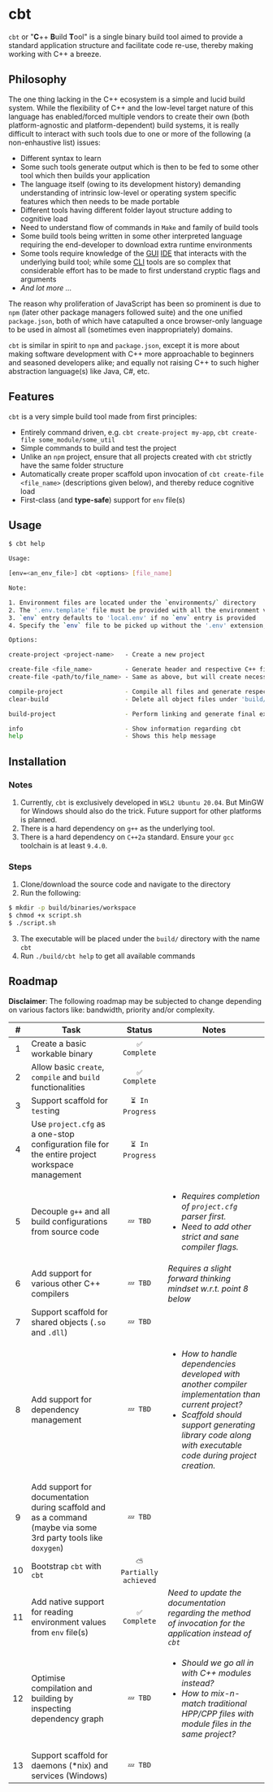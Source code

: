 # cbt

`cbt` or "**C**++ **B**uild **T**ool" is a single binary build tool aimed to provide a standard application structure and facilitate code re-use, thereby making working with C++ a breeze.

## Philosophy

The one thing lacking in the C++ ecosystem is a simple and lucid build system. While the flexibility of C++ and the low-level target nature of this language has enabled/forced multiple vendors to create their own (both platform-agnostic and platform-dependent) build systems, it is really difficult to interact with such tools due to one or more of the following (a non-enhaustive list) issues:

- Different syntax to learn
- Some such tools generate output which is then to be fed to some other tool which then builds your application
- The language itself (owing to its development history) demanding understanding of intrinsic low-level or operating system specific features which then needs to be made portable
- Different tools having different folder layout structure adding to cognitive load
- Need to understand flow of commands in `Make` and family of build tools
- Some build tools being written in some other interpreted language requiring the end-developer to download extra runtime environments
- Some tools require knowledge of the [GUI](## "Graphical User Interface") [IDE](## "Integrated Development Environment") that interacts with the underlying build tool; while some [CLI](## "Command Line Interface") tools are so complex that considerable effort has to be made to first understand cryptic flags and arguments
- _And lot more ..._

The reason why proliferation of JavaScript has been so prominent is due to `npm` (later other package managers followed suite) and the one unified `package.json`, both of which have catapulted a once browser-only language to be used in almost all (sometimes even inappropriately) domains.

`cbt` is similar in spirit to `npm` and `package.json`, except it is more about making software development with C++ more approachable to beginners and seasoned developers alike; and equally not raising C++ to such higher abstraction language(s) like Java, C#, etc.

## Features

`cbt` is a very simple build tool made from first principles:

- Entirely command driven, e.g. `cbt create-project my-app`, `cbt create-file some_module/some_util`
- Simple commands to build and test the project
- Unlike an `npm` project, ensure that all projects created with `cbt` strictly have the same folder structure
- Automatically create proper scaffold upon invocation of `cbt create-file <file_name>` (descriptions given below), and thereby reduce cognitive load
- First-class (and **type-safe**) support for `env` file(s)

## Usage

```sh
$ cbt help

Usage:

[env=<an_env_file>] cbt <options> [file_name]

Note:

1. Environment files are located under the `environments/` directory
2. The '.env.template' file must be provided with all the environment values along with the necessary types
3. `env` entry defaults to 'local.env' if no `env` entry is provided
4. Specify the `env` file to be picked up without the '.env' extension, e.g. "env=production"

Options:

create-project <project-name>   - Create a new project

create-file <file_name>         - Generate header and respective C++ files under 'headers/' and 'src/' directories
create-file <path/to/file_name> - Same as above, but will create necessary sub-directories if required

compile-project                 - Compile all files and generate respective binaries under 'build/binaries/<respective-paths>'
clear-build                     - Delete all object files under 'build/' directory

build-project                   - Perform linking and generate final executable under 'build/' (requires project compilation first)

info                            - Show information regarding cbt
help                            - Shows this help message
```

## Installation

### Notes

1. Currently, `cbt` is exclusively developed in `WSL2 Ubuntu 20.04`. But MinGW for Windows should also do the trick. Future support for other platforms is planned.
2. There is a hard dependency on `g++` as the underlying tool.
3. There is a hard dependency on `C++2a` standard. Ensure your `gcc` toolchain is at least `9.4.0`.

### Steps

1. Clone/download the source code and navigate to the directory
2. Run the following:
  ```sh
  $ mkdir -p build/binaries/workspace
  $ chmod +x script.sh
  $ ./script.sh
  ```
3. The executable will be placed under the `build/` directory with the name `cbt`
4. Run `./build/cbt help` to get all available commands

## Roadmap

**Disclaimer**: The following roadmap may be subjected to change depending on various factors like: bandwidth, priority and/or complexity.

| # | Task | Status | Notes |
|:-:|------|:------:|-------|
| 1 | Create a basic workable binary | `✅ Complete` ||
| 2 | Allow basic `create`, `compile` and `build` functionalities | `✅ Complete` ||
| 3 | Support scaffold for `test`ing | `⏳ In Progress` ||
| 4 | Use `project.cfg` as a one-stop configuration file for the entire project workspace management | `⏳ In Progress` |
| 5 | Decouple `g++` and all build configurations from source code | `💤 TBD` | _<ul><li>Requires completion of `project.cfg` parser first.</li><li>Need to add other strict and sane compiler flags.</li></ul>_ |
| 6 | Add support for various other C++ compilers | `💤 TBD` | _Requires a slight forward thinking mindset w.r.t. point 8 below_ |
| 7 | Support scaffold for shared objects (`.so` and `.dll`) | `💤 TBD` ||
| 8 | Add support for dependency management | `💤 TBD` | _<ul><li>How to handle dependencies developed with another compiler implementation than current project?</li><li>Scaffold should support generating library code along with executable code during project creation.</li></ul>_ |
| 9 | Add support for documentation during scaffold and as a command (maybe via some 3rd party tools like `doxygen`) | `💤 TBD` ||
| 10 | Bootstrap `cbt` with `cbt` | `⛅ Partially achieved` ||
| 11 | Add native support for reading environment values from `env` file(s) | `✅ Complete` | _Need to update the documentation regarding the method of invocation for the application instead of `cbt`_ |
| 12 | Optimise compilation and building by inspecting dependency graph | `💤 TBD` | _<ul><li>Should we go all in with C++ modules instead?</li><li>How to mix-n-match traditional HPP/CPP files with module files in the same project?</li></ul>_ |
| 13 | Support scaffold for daemons (*nix) and services (Windows)  | `💤 TBD` ||
